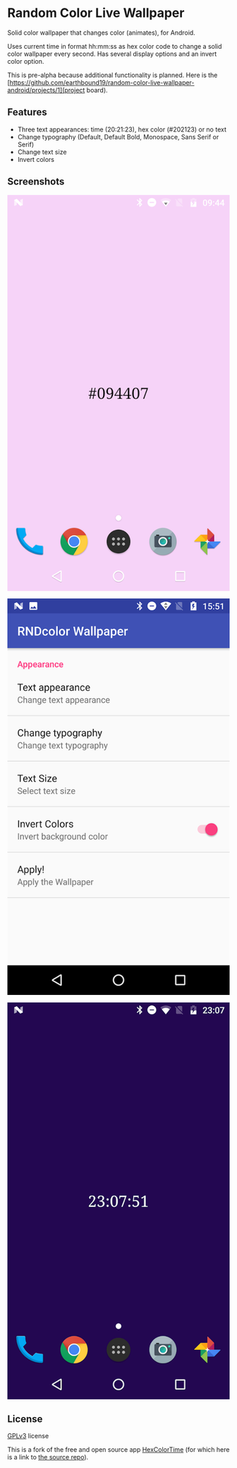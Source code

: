 # Random Color Live Wallpaper

Solid color wallpaper that changes color (animates), for Android.

Uses current time in format hh:mm:ss as hex color code to change a solid color wallpaper every second. Has several display options and an invert color option.

This is pre-alpha because additional functionality is planned. Here is the [https://github.com/earthbound19/random-color-live-wallpaper-android/projects/1](project board).

## Features
* Three text appearances: time (20:21:23), hex color (#202123) or no text
* Change typography (Default, Default Bold, Monospace, Sans Serif or Serif)
* Change text size
* Invert colors

## Screenshots

![Screen shot 1](screenshots/shot1.png)

![Screen shot 2](screenshots/shot2.png)

![Screen shot 3](screenshots/shot3.png)

## License

[GPLv3](https://www.gnu.org/licenses/gpl-3.0.en.html) license

This is a fork of the free and open source app [HexColorTime](https://f-droid.org/app/com.eneko.hexcolortimewallpaper) (for which here is a link to [the source repo](https://github.com/urtxintxa/HexColorTime)).

